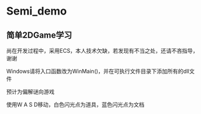 # Semi_demo
## 简单2DGame学习

尚在开发过程中，采用ECS，本人技术欠缺，若发现有不当之处，还请不吝指导，谢谢

Windows请将入口函数改为WinMain()，并在可执行文件目录下添加所有的dll文件

预计为偏解谜向游戏

使用W A S D移动，白色闪光点为道具，蓝色闪光点为文档
